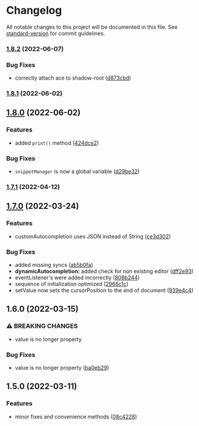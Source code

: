 # Changelog

All notable changes to this project will be documented in this file. See [standard-version](https://github.com/conventional-changelog/standard-version) for commit guidelines.

### [1.8.2](https://github.com/f0rce/lit-ace/compare/v1.8.1...v1.8.2) (2022-06-07)


### Bug Fixes

* correctly attach ace to shadow-root ([d873cbd](https://github.com/f0rce/lit-ace/commit/d873cbdd58c091797f6be5fdbdf93e968dff62ba))

### [1.8.1](https://github.com/f0rce/lit-ace/compare/v1.8.0...v1.8.1) (2022-06-02)

## [1.8.0](https://github.com/f0rce/lit-ace/compare/v1.7.1...v1.8.0) (2022-06-02)


### Features

* added `print()` method ([424dce2](https://github.com/f0rce/lit-ace/commit/424dce24855d7eff0e0a04454866d673a54247ae))


### Bug Fixes

* `snippetManager` is now a global variable ([d29be32](https://github.com/f0rce/lit-ace/commit/d29be329df77d5e620755d8eea6c08e04b60f120))

### [1.7.1](https://github.com/f0rce/lit-ace/compare/v1.7.0...v1.7.1) (2022-04-12)

## [1.7.0](https://github.com/f0rce/lit-ace/compare/v1.6.0...v1.7.0) (2022-03-24)


### Features

* customAutocompletion uses JSON instead of String ([ce3d302](https://github.com/f0rce/lit-ace/commit/ce3d302f16cfbebe0781596c027478158f0d0057))


### Bug Fixes

* added missing syncs ([ab5b0fa](https://github.com/f0rce/lit-ace/commit/ab5b0fa11502f76600d3a61a71f431d55c5b2145))
* **dynamicAutocompletion:** added check for non existing editor ([dff2e93](https://github.com/f0rce/lit-ace/commit/dff2e939289f3f30efe924a9626f3699cbde05e8))
* eventListener's were added incorrectly ([808b244](https://github.com/f0rce/lit-ace/commit/808b24436ba9cf3b2faac4c30b3c86b94e80ecc0))
* sequence of initialization optimized ([2966c1c](https://github.com/f0rce/lit-ace/commit/2966c1c35c1552dcb8d4e5f6c2af08ce7c19f270))
* setValue now sets the cursorPosition to the end of document ([939e4c4](https://github.com/f0rce/lit-ace/commit/939e4c48e5ddd09ab4cd41ff50b20a30229a5652))

## 1.6.0 (2022-03-15)


### ⚠ BREAKING CHANGES

* value is no longer property


### Bug Fixes

* value is no longer property ([ba0eb29](https://github.com/f0rce/lit-ace/commits/ba0eb292b566cb61403d69816f3e6913efb0ed41))


## 1.5.0 (2022-03-11)


### Features

* minor fixes and convenience methods ([08c4228](https://github.com/f0rce/lit-ace/commits/08c4228619ff9616e12e29406f586d818c8c8866))
